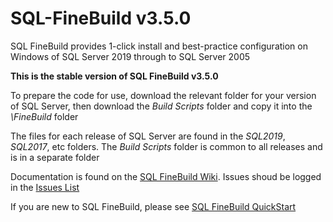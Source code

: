 # SQL-FineBuild v3.5.0

SQL FineBuild provides 1-click install and best-practice configuration on Windows of SQL Server 2019 through to SQL Server 2005

**This is the stable version of SQL FineBuild v3.5.0** 

To prepare the code for use, download the relevant folder for your version of SQL Server, then download the _Build Scripts_ folder and copy it into the _\FineBuild_ folder

The files for each release of SQL Server are found in the _SQL2019_, _SQL2017_, etc folders.  The _Build Scripts_ folder is common to all releases and is in a separate folder

Documentation is found on the [SQL FineBuild Wiki](https://github.com/SQL-FineBuild/Common/wiki).  Issues shoud be logged in the [Issues List](https://github.com/SQL-FineBuild/Common/issues)

If you are new to SQL FineBuild, please see [SQL FineBuild QuickStart](https://github.com/SQL-FineBuild/Common/wiki/SQL-FineBuild-Quickstart)
